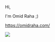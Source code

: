 

Hi,

I'm Omid Raha ;)

https://omidraha.com/

![](https://komarev.com/ghpvc/?usernameomidraha&label=c&base=1000&style=flat-square&color=black) 
